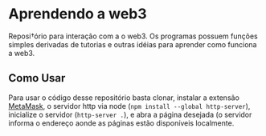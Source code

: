 # Aprendendo a web3

Reposi†ório para interação com a o web3. Os programas possuem funções simples derivadas de tutorias e outras idéias para aprender como funciona a web3.

## Como Usar

Para usar o código desse repositório basta clonar, instalar a extensão [MetaMask](https://metamask.io/), o servidor http via node (`npm install --global http-server`), inicialize o servidor (`http-server .`), e  abra a página desejada (o servidor informa o endereço aonde as páginas estão disponíveis localmente.